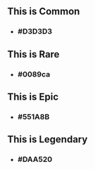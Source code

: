 ## This is Common
 - ### #D3D3D3

## This is Rare
 - ### #0089ca

## This is Epic
 - ### #551A8B

## This is Legendary
 - ### #DAA520
